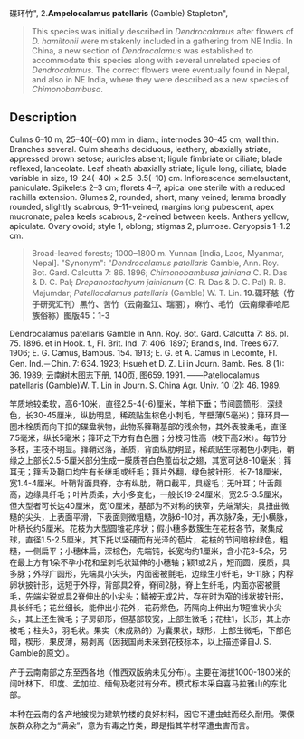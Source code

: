 碟环竹",
2.**Ampelocalamus patellaris** (Gamble) Stapleton",

> This species was initially described in *Dendrocalamus* after flowers of *D. hamiltonii* were mistakenly included in a gathering from NE India. In China, a new section of *Dendrocalamus* was established to accommodate this species along with several unrelated species of *Dendrocalamus*. The correct flowers were eventually found in Nepal, and also in NE India, where they were described as a new species of *Chimonobambusa*.

## Description
Culms 6–10 m, 25–40(–60) mm in diam.; internodes 30–45 cm; wall thin. Branches several. Culm sheaths deciduous, leathery, abaxially striate, appressed brown setose; auricles absent; ligule fimbriate or ciliate; blade reflexed, lanceolate. Leaf sheath abaxially striate; ligule long, ciliate; blade variable in size, 19–24(–40) × 2.5–3.5(–10) cm. Inflorescence semelauctant, paniculate. Spikelets 2–3 cm; florets 4–7, apical one sterile with a reduced rachilla extension. Glumes 2, rounded, short, many veined; lemma broadly rounded, slightly scabrous, 9–11-veined, margins long pubescent, apex mucronate; palea keels scabrous, 2-veined between keels. Anthers yellow, apiculate. Ovary ovoid; style 1, oblong; stigmas 2, plumose. Caryopsis 1–1.2 cm.

> Broad-leaved forests; 1000–1800 m. Yunnan [India, Laos, Myanmar, Nepal].
  "Synonym": "*Dendrocalamus patellaris* Gamble, Ann. Roy. Bot. Gard. Calcutta 7: 86. 1896; *Chimonobambusa jainiana* C. R. Das &amp; D. C. Pal; *Drepanostachyum jainianum* (C. R. Das &amp; D. C. Pal) R. B. Majumdar; *Patellocalamus patellaris* (Gamble) W. T. Lin.
**19.碟环慈（竹子研究汇刊）黑竹、苦竹（云南盈江、瑞丽），麻竹、毛竹（云南绿春哈尼族俗称）图版45：1-3**

Dendrocalamus patellaris Gamble in Ann. Roy. Bot. Gard. Calcutta 7: 86. pl. 75. 1896. et in Hook. f., Fl. Brit. Ind. 7: 406. 1897; Brandis, Ind. Trees 677. 1906; E. G. Camus, Bambus. 154. 1913; E. G. et A. Camus in Lecomte, Fl. Gen. Ind.－Chin. 7: 634. 1923; Hsueh et D. Z. Li in Journ. Bamb. Res. 8 (1): 36. 1989; 云南树木图志下册, 140页, 图659. 1991. ——Patellocalamus patellaris (Gamble)W. T. Lin in Journ. S. China Agr. Univ. 10 (2): 46. 1989.

竿质地较柔软，高6-10米，直径2.5-4(-6)厘米，竿梢下垂；节间圆筒形，深绿色，长30-45厘米，纵肋明显，稀疏贴生棕色小刺毛，竿壁薄(5毫米)；箨环具一圈木栓质而向下扣的碟盘状物，此物系箨鞘基部的残余物，其外表被柔毛，直径7.5毫米，纵长5毫米；箨环之下方有白色圈；分枝习性高（枝下高2米）。每节分多枝，主枝不明显。箨鞘迟落，革质，背面纵肋明显，稀疏贴生棕褐色小刺毛，鞘缘之上部长2.5-5厘米部分生成一膜质苍白色蓖齿状之翅，其宽可达8-10毫米；箨耳无；箨舌及鞘口均生有长继毛或纤毛；箨片外翻，绿色披针形，长7-18厘米，宽1.4-4厘米。叶鞘背面具脊，亦有纵肋，鞘口截平，具繸毛；无叶耳；叶舌颇高，边缘具纤毛；叶片质柔，大小多变化，一般长19-24厘米，宽2.5-3.5厘米，但大型者可长达40厘米，宽10厘米，基部为不对称的狭窄，先端渐尖，具扭曲微糙的尖头，上表面平滑，下表面则微粗糙，次脉6-10对，再次脉7条，无小横脉，叶柄长约5厘米。花枝为大型圆锥花序状；假小穗多数簇生在花枝各节，聚集成球，直径1.5-2.5厘米，其下托以坚硬而有光泽的苞片，花枝的节间暗棕绿色，粗糙，一侧扁平；小穗体扁，深棕色，先端钝，长宽均约1厘米，含小花3-5朵，另在最上方有1朵不孕小花和呈刺毛状延伸的小穗轴；颖1或2片，短而圆，膜质，具多脉；外稃广圆形，先端具小尖头，内面密被氈毛，边缘生小纤毛，9-11脉；内稃卵状披针形，远短于外稃，背部具2脊，脊间2脉，脊上生纤毛，内面亦密被氈毛，先端尖锐或具2脊伸出的小尖头；鳞被无或2片，存在时为窄的线状披针形，具长纤毛；花丝细长，能伸出小花外，花药紫色，药隔向上伸出为1短锥状小尖头，其上还生微毛；子房卵形，但基部较宽，上部生微毛；花柱1，长形，其上亦被毛；柱头3，羽毛状。果实（未成熟的）为囊果状，球形，上部生微毛，下部色暗，楔形，果皮薄，易剥离（因我国尚未采到花枝标本，以上描述译自J. S. Gamble的原文）。

产于云南南部之东至西各地（惟西双版纳未见分布）。主要在海拔1000-1800米的阔叶林下。印度、孟加拉、缅甸及老挝有分布。模式标本采自喜马拉雅山的东北部。

本种在云南的各产地被视为建筑竹楼的良好材料，因它不遭虫蛀而经久耐用。傈傈 族群众称之为“满朵”，意为有毒之竹类，即是指其竿材罕遭虫害而言。
